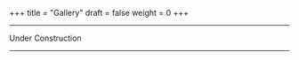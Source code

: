 +++
title = "Gallery"
draft = false
weight = 0
+++



__________________
Under Construction
__________________

